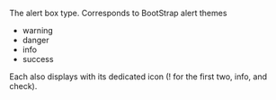 ﻿The alert box type. Corresponds to BootStrap alert themes

* warning
* danger
* info
* success

Each also displays with its dedicated icon (! for the first two, info, and check).
